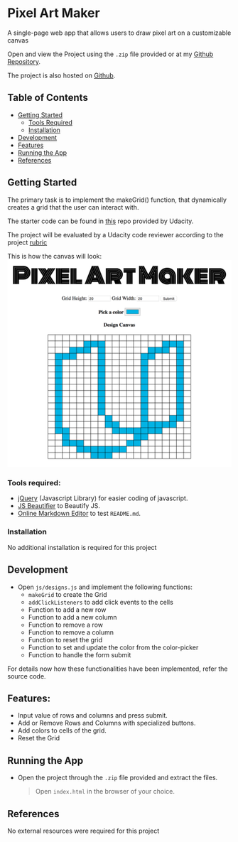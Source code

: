 # Pixel Art Maker

A single-page web app that allows users to draw pixel art on a customizable canvas

Open and view the Project using the `.zip` file provided or at my [Github Repository](https://github.com/madhur-taneja/Pixel-Art-Maker).

The project is also hosted on [Github](https://madhur-taneja.github.io/Pixel-Art-Maker/).

## Table of Contents
- [Getting Started](#getting-started)
	- [Tools Required](#tools-required)
	- [Installation](#installation)
- [Development](#development)
- [Features](#features)
- [Running the App](#running-the-app)
- [References](#references)

## Getting Started

The primary task is to implement the makeGrid() function, that dynamically creates a grid that the user can interact with.

The starter code can be found in [this](https://github.com/udacity/project-pixel-art-maker-starter) repo provided by Udacity. 

The project will be evaluated by a Udacity code reviewer according to the project [rubric](https://review.udacity.com/#!/rubrics/641/view)

This is how the canvas will look:
  ![Screenshot](images/canvas-example.png)

### Tools required:

* [jQuery](https://code.jquery.com/jquery-3.2.1.min.js) (Javascript Library) for easier coding of javascript.
* [JS Beautifier](http://www.freeformatter.com/javascript-beautifier.html) to Beautify JS.
* [Online Markdown Editor](http://dillinger.io/) to test `README.md`.

### Installation

No additional installation is required for this project

## Development

* Open `js/designs.js` and implement the following functions:
  * `makeGrid` to create the Grid
  * `addClickListeners` to add click events to the cells
  * Function to add a new row
  * Function to add a new column 
  * Function to remove a row
  * Function to remove a column
  * Function to reset the grid
  * Function to set and update the color from the color-picker
  * Function to handle the form submit

For details now how these functionalities have been implemented, refer the source code.

## Features:

* Input value of rows and columns and press submit.
* Add or Remove Rows and Columns with specialized buttons.
* Add colors to cells of the grid.
* Reset the Grid

## Running the App

* Open the project through the `.zip` file provided and extract the files. 
  > Open `index.html` in the browser of your choice.

## References

No external resources were required for this project
